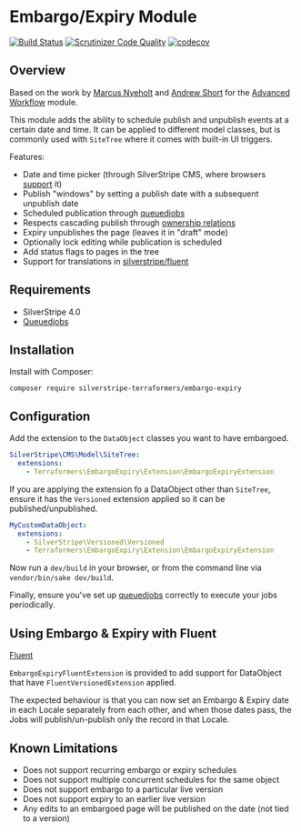 # Embargo/Expiry Module

[![Build Status](http://img.shields.io/travis/silverstripe-terraformers/silverstripe-embargo-expiry.svg?style=flat)](https://travis-ci.org/silverstripe-terraformers/silverstripe-embargo-expiry)
[![Scrutinizer Code Quality](https://scrutinizer-ci.com/g/silverstripe-terraformers/silverstripe-embargo-expiry/badges/quality-score.png?b=master)](https://scrutinizer-ci.com/g/silverstripe-terraformers/silverstripe-embargo-expiry/?branch=master)
[![codecov](https://codecov.io/gh/silverstripe-terraformers/silverstripe-embargo-expiry/branch/master/graph/badge.svg)](https://codecov.io/gh/silverstripe-terraformers/silverstripe-embargo-expiry)

## Overview

Based on the work by [Marcus Nyeholt](https://github.com/nyeholt) and [Andrew Short](https://github.com/ajshort) for the [Advanced Workflow](https://github.com/symbiote/silverstripe-advancedworkflow/) module.

This module adds the ability to schedule publish and unpublish events at a certain date and time. It can be applied to different model classes, but is commonly used with `SiteTree` where it comes with built-in UI triggers.

Features:

 * Date and time picker (through SilverStripe CMS, where browsers [support](https://developer.mozilla.org/en-US/docs/Web/HTML/Element/input/datetime-local) it)
 * Publish "windows" by setting a publish date with a subsequent unpublish date
 * Scheduled publication through [queuedjobs](https://github.com/symbiote/silverstripe-queuedjobs)
 * Respects cascading publish through [ownership relations](https://docs.silverstripe.org/en/developer_guides/model/versioning/#dataobject-ownership)
 * Expiry unpublishes the page (leaves it in "draft" mode)
 * Optionally lock editing while publication is scheduled
 * Add status flags to pages in the tree
 * Support for translations in [silverstripe/fluent](https://github.com/tractorcow/silverstripe-fluent)

## Requirements

 * SilverStripe 4.0
 * [Queuedjobs](https://github.com/symbiote/silverstripe-queuedjobs)

## Installation

Install with Composer:

```
composer require silverstripe-terraformers/embargo-expiry
```

## Configuration

Add the extension to the `DataObject` classes you want to have embargoed.

```yml
SilverStripe\CMS\Model\SiteTree:
  extensions:
    - Terraformers\EmbargoExpiry\Extension\EmbargoExpiryExtension
```

If you are applying the extension fo a DataObject other than `SiteTree`, ensure it has the `Versioned` extension applied so it can be published/unpublished.

```yml
MyCustomDataObject:
  extensions:
    - SilverStripe\Versioned\Versioned
    - Terraformers\EmbargoExpiry\Extension\EmbargoExpiryExtension
```

Now run a `dev/build` in your browser,
or from the command line via `vendor/bin/sake dev/build`.

Finally, ensure you've set up [queuedjobs](https://github.com/symbiote/silverstripe-queuedjobs) correctly
to execute your jobs periodically.

## Using Embargo & Expiry with Fluent

[Fluent](https://github.com/tractorcow/silverstripe-fluent)

`EmbargoExpiryFluentExtension` is provided to add support for DataObject that have `FluentVersionedExtension` applied.

The expected behaviour is that you can now set an Embargo & Expiry date in each Locale separately from each other, and when those dates pass, the Jobs will publish/un-publish only the record in that Locale.

## Known Limitations

 * Does not support recurring embargo or expiry schedules
 * Does not support multiple concurrent schedules for the same object
 * Does not support embargo to a particular live version
 * Does not support expiry to an earlier live version
 * Any edits to an embargoed page will be published on the date (not tied to a version)
